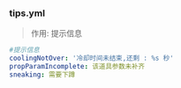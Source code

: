 ### tips.yml
>作用: 提示信息
```yaml
#提示信息
coolingNotOver: '冷却时间未结束,还剩 : %s 秒'
propParamIncomplete: 该道具参数未补齐
sneaking: 需要下蹲
```